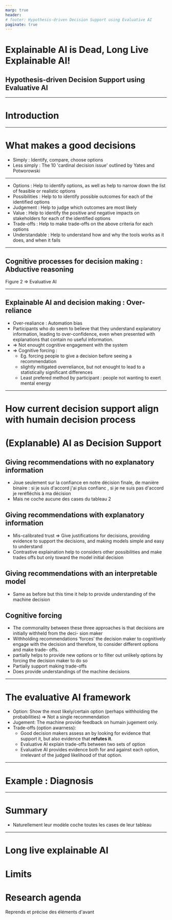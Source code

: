 ```yaml
---
marp: true
header: 
# footer: Hypothesis-driven Decision Support using Evaluative AI
paginate: true
---
```


# <!-- fit --> Explainable AI is Dead, Long Live Explainable AI!
## <!-- fit --> Hypothesis-driven Decision Support using Evaluative AI

---
# <!-- fit -->  Introduction
<!-- Y'a vraiment une idée de decision support dans le papier je crois  -->
<!-- Tim miller a l'air de peser un peu, il publie beaucoup mais sur des sujets assez varié  -->
---
<!-- header: Introduction -->

# What makes a good decisions
* Simply : Identify, compare, choose options
* Less simply : The 10 'cardinal decision issue' outlined by Yates and Potworowski

---

* Options : Help to identify options, as well as help to narrow down the list of feasible or realistic options
* Possibilities : Help to to identify possible outcomes for each of the identified options
* Judgement : Help to judge which outcomes are most likely
* Value : Help to identify the positive and negative impacts on stakeholders for each of the identified options
* Trade-offs : Help to make trade-offs on the above criteria for each options
* Understandable : Help to understand how and why the tools works as it does, and when it fails

---

## Cognitive processes for decision making : Abductive reasoning
Figure 2 
=> Evaluative AI 

---

## Explainable AI and decision making : Over-reliance
* Over-realiance : Automation bias
* Participants who do seem to believe that they understand explanatory information, leading to over-confidence, even when presented with explanations that contain no useful information. 
* => Not enought cognitive engagement with the system 
* => Cognitive forcing : 
    * Eg. forcing people to give a decision before seeing a recommendation
    * slightly mitigated overreliance, but not enought to lead to a statistically significant differences
    * Least prefered method by participant : people not wanting to exert mental energy
<!-- This indicates that Evaluative AI could prove useful by not fixating people on particular recommendations, but allowing peo- ple to assess whether evidence supports their hypotheses, rather than trying to understand the DA’s reasoning. -->
---

# How current decision support align with humain decision process
# (Explanable) AI as Decision Support
## Giving recommendations with no explanatory information
* Joue seulement sur la confiance en notre décision finale, de manière binaire : si je suis d'accord j'ai plus confianc , si je ne suis pas d'accord je reréfléchis à ma décision 
* Mais ne coche aucune des cases du tableau 2

## Giving recommendations with explanatory information
* Mis-calibrated trust => Give justifications for decisions, providing evidence to support the decisions, and making models simple and easy to understand
* Contrastive explaination help to considers other possibilities and make trades offs but only toward the model initial decision
<!-- What about other XAI method -->
## Giving recommendations with an interpretable model
* Same as before but this time it help to provide understanding of the machine decision

## Cognitive forcing  
* The commonality between these three approaches is that decisions are initially withheld from the deci- sion maker 
* Withholding recommendations ‘forces’ the decision maker to cognitively engage with the decision and therefore, to consider different options and make trade- offs. 
*  partially helps to provide new options or to filter out unlikely options by forcing the decision maker to do so
*  Partially support making trade-offs
*  Does provide understandings of the machine decisions

---
# The evaluative AI framework
* Option: Show the most likely/certain option (perhaps withholding the probabilities) => Not a single recommendation
* Jugement: The machine provide feedback on humain jugement only. 
* Trade-offs (option awarness): 
    * Good decision makers assess an by looking for evidence that support it, but also evidence that **refutes it**.
    * Evaluative AI explain trade-offs between two sets of option
    * Evaluative AI provides evidence both for and against each option, irrelevant of the judged likelihood of that option.
    <!-- * SHAP fait ça  -->

---

# Example : Diagnosis

---

# Summary
* Naturellement leur modèle coche toutes les cases de leur tableau

---
# Long live explainable AI
# Limits
# Research agenda
Reprends et précise des éléments d'avant